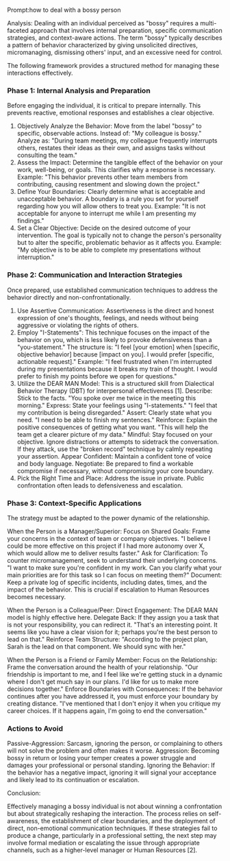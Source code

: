 Prompt:how to deal with a bossy person

Analysis: Dealing with an individual perceived as "bossy" requires a multi-faceted approach that involves internal preparation, specific communication strategies, and context-aware actions. The term "bossy" typically describes a pattern of behavior characterized by giving unsolicited directives, micromanaging, dismissing others' input, and an excessive need for control.

The following framework provides a structured method for managing these interactions effectively.

### Phase 1: Internal Analysis and Preparation

Before engaging the individual, it is critical to prepare internally. This prevents reactive, emotional responses and establishes a clear objective.

1. Objectively Analyze the Behavior: Move from the label "bossy" to specific, observable actions.
Instead of: "My colleague is bossy."
Analyze as: "During team meetings, my colleague frequently interrupts others, restates their ideas as their own, and assigns tasks without consulting the team."
2. Assess the Impact: Determine the tangible effect of the behavior on your work, well-being, or goals. This clarifies why a response is necessary.
Example: "This behavior prevents other team members from contributing, causing resentment and slowing down the project."
3. Define Your Boundaries: Clearly determine what is acceptable and unacceptable behavior. A boundary is a rule you set for yourself regarding how you will allow others to treat you.
Example: "It is not acceptable for anyone to interrupt me while I am presenting my findings."
4. Set a Clear Objective: Decide on the desired outcome of your intervention. The goal is typically not to change the person's personality but to alter the specific, problematic behavior as it affects you.
Example: "My objective is to be able to complete my presentations without interruption."

### Phase 2: Communication and Interaction Strategies

Once prepared, use established communication techniques to address the behavior directly and non-confrontationally.

1. Use Assertive Communication: Assertiveness is the direct and honest expression of one's thoughts, feelings, and needs without being aggressive or violating the rights of others.
2. Employ "I-Statements": This technique focuses on the impact of the behavior on you, which is less likely to provoke defensiveness than a "you-statement." The structure is: "I feel [your emotion] when [specific, objective behavior] because [impact on you]. I would prefer [specific, actionable request]."
Example: "I feel frustrated when I'm interrupted during my presentations because it breaks my train of thought. I would prefer to finish my points before we open for questions."
3. Utilize the DEAR MAN Model: This is a structured skill from Dialectical Behavior Therapy (DBT) for interpersonal effectiveness [1].
Describe: Stick to the facts. "You spoke over me twice in the meeting this morning."
Express: State your feelings using "I-statements." "I feel that my contribution is being disregarded."
Assert: Clearly state what you need. "I need to be able to finish my sentences."
Reinforce: Explain the positive consequences of getting what you want. "This will help the team get a clearer picture of my data."
Mindful: Stay focused on your objective. Ignore distractions or attempts to sidetrack the conversation. If they attack, use the "broken record" technique by calmly repeating your assertion.
Appear Confident: Maintain a confident tone of voice and body language.
Negotiate: Be prepared to find a workable compromise if necessary, without compromising your core boundary.
4. Pick the Right Time and Place: Address the issue in private. Public confrontation often leads to defensiveness and escalation.

### Phase 3: Context-Specific Applications

The strategy must be adapted to the power dynamic of the relationship.

When the Person is a Manager/Superior:
Focus on Shared Goals: Frame your concerns in the context of team or company objectives. "I believe I could be more effective on this project if I had more autonomy over X, which would allow me to deliver results faster."
Ask for Clarification: To counter micromanagement, seek to understand their underlying concerns. "I want to make sure you're confident in my work. Can you clarify what your main priorities are for this task so I can focus on meeting them?"
Document: Keep a private log of specific incidents, including dates, times, and the impact of the behavior. This is crucial if escalation to Human Resources becomes necessary.

When the Person is a Colleague/Peer:
Direct Engagement: The DEAR MAN model is highly effective here.
Delegate Back: If they assign you a task that is not your responsibility, you can redirect it. "That's an interesting point. It seems like you have a clear vision for it; perhaps you're the best person to lead on that."
Reinforce Team Structure: "According to the project plan, Sarah is the lead on that component. We should sync with her."

When the Person is a Friend or Family Member:
Focus on the Relationship: Frame the conversation around the health of your relationship. "Our friendship is important to me, and I feel like we're getting stuck in a dynamic where I don't get much say in our plans. I'd like for us to make more decisions together."
Enforce Boundaries with Consequences: If the behavior continues after you have addressed it, you must enforce your boundary by creating distance. "I've mentioned that I don't enjoy it when you critique my career choices. If it happens again, I'm going to end the conversation."

### Actions to Avoid

Passive-Aggression: Sarcasm, ignoring the person, or complaining to others will not solve the problem and often makes it worse.
Aggression: Becoming bossy in return or losing your temper creates a power struggle and damages your professional or personal standing.
Ignoring the Behavior: If the behavior has a negative impact, ignoring it will signal your acceptance and likely lead to its continuation or escalation.

Conclusion:

Effectively managing a bossy individual is not about winning a confrontation but about strategically reshaping the interaction. The process relies on self-awareness, the establishment of clear boundaries, and the deployment of direct, non-emotional communication techniques. If these strategies fail to produce a change, particularly in a professional setting, the next step may involve formal mediation or escalating the issue through appropriate channels, such as a higher-level manager or Human Resources [2].

